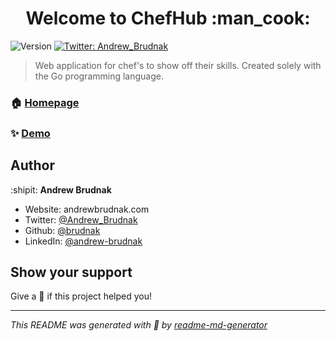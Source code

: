<h1 align="center">Welcome to ChefHub :man_cook:</h1>
<p>
  <img alt="Version" src="https://img.shields.io/badge/version-0.1-blue.svg?cacheSeconds=2592000" />
  <a href="https://twitter.com/Andrew_Brudnak" target="_blank">
    <img alt="Twitter: Andrew_Brudnak" src="https://img.shields.io/twitter/follow/Andrew_Brudnak.svg?style=social" />
  </a>
</p>

> Web application for chef's to show off their skills. Created solely with the Go programming language.

### 🏠 [Homepage](chefhub.pw)

### ✨ [Demo](chefhub.pw)

## Author

:shipit: **Andrew Brudnak**

- Website: andrewbrudnak.com
- Twitter: [@Andrew_Brudnak](https://twitter.com/Andrew_Brudnak)
- Github: [@brudnak](https://github.com/brudnak)
- LinkedIn: [@andrew-brudnak](https://linkedin.com/in/andrew-brudnak)

## Show your support

Give a :star2: if this project helped you!

---

_This README was generated with :sparkling_heart: by [readme-md-generator](https://github.com/kefranabg/readme-md-generator)_
